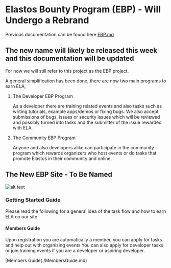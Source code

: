
# Elastos Bounty Program (EBP) - Will Undergo a Rebrand

Previous documentation can be found here [EBP.md](./EBP.md)

## The new name will likely be released this week and this documentation will be updated

For now we will still refer to this project as the EBP project.

A general simplification has been done, there are now two main programs to earn ELA,

1. The Developer EBP Program

    As a developer there are training related events and also tasks such as writing tutorials,
    example apps/demos or fixing bugs. We also accept submissions of bugs, issues or security
    issues which will be reviewed and possibly turned into tasks and the submitter of the issue
    rewarded with ELA.

2. The Community EBP Program

    Anyone and also developers alike can participate in the community program which rewards
    organizers who host events or do tasks that promote Elastos in their community and online.


## The New EBP Site - To Be Named

![alt text](http://d72wx65dsgs48.cloudfront.net/images/MD/1.png)

### Getting Started Guide

Please read the following for a general idea of the task flow and how to earn ELA on our site

#### Members Guide

Upon registration you are automatically a member, you can apply for tasks and help out with organizing events
You can also apply for developer tasks or join training events if you are a developer or aspiring developer.

[Members Guide(./MembersGuide.md)

